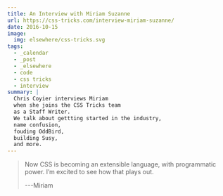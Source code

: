 ```yaml
---
title: An Interview with Miriam Suzanne
url: https://css-tricks.com/interview-miriam-suzanne/
date: 2016-10-15
image:
  img: elsewhere/css-tricks.svg
tags:
  - _calendar
  - _post
  - _elsewhere
  - code
  - css tricks
  - interview
summary: |
  Chris Coyier interviews Miriam
  when she joins the CSS Tricks team
  as a Staff Writer.
  We talk about gettting started in the industry,
  name confusion,
  fouding OddBird,
  building Susy,
  and more.
---
```


> Now CSS is becoming an extensible language,
> with programmatic power.
> I’m excited to see how that plays out.
>
> ---Miriam
